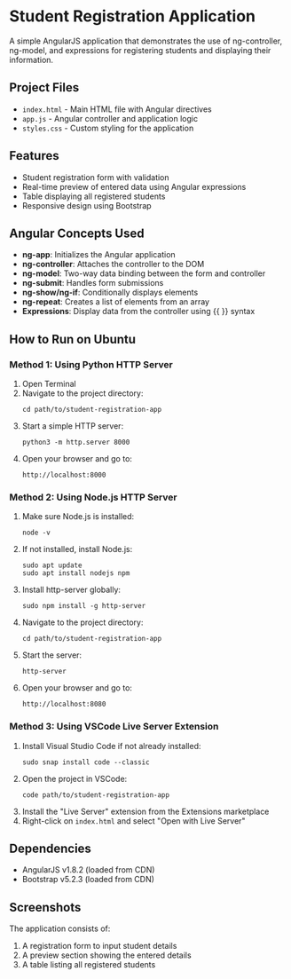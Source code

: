 # Student Registration Application

A simple AngularJS application that demonstrates the use of ng-controller, ng-model, and expressions for registering students and displaying their information.

## Project Files

- `index.html` - Main HTML file with Angular directives
- `app.js` - Angular controller and application logic
- `styles.css` - Custom styling for the application

## Features

- Student registration form with validation
- Real-time preview of entered data using Angular expressions
- Table displaying all registered students
- Responsive design using Bootstrap

## Angular Concepts Used

- **ng-app**: Initializes the Angular application
- **ng-controller**: Attaches the controller to the DOM
- **ng-model**: Two-way data binding between the form and controller
- **ng-submit**: Handles form submissions
- **ng-show/ng-if**: Conditionally displays elements
- **ng-repeat**: Creates a list of elements from an array
- **Expressions**: Display data from the controller using {{ }} syntax

## How to Run on Ubuntu

### Method 1: Using Python HTTP Server

1. Open Terminal
2. Navigate to the project directory:
   ```
   cd path/to/student-registration-app
   ```
3. Start a simple HTTP server:
   ```
   python3 -m http.server 8000
   ```
4. Open your browser and go to:
   ```
   http://localhost:8000
   ```

### Method 2: Using Node.js HTTP Server

1. Make sure Node.js is installed:
   ```
   node -v
   ```
2. If not installed, install Node.js:
   ```
   sudo apt update
   sudo apt install nodejs npm
   ```
3. Install http-server globally:
   ```
   sudo npm install -g http-server
   ```
4. Navigate to the project directory:
   ```
   cd path/to/student-registration-app
   ```
5. Start the server:
   ```
   http-server
   ```
6. Open your browser and go to:
   ```
   http://localhost:8080
   ```

### Method 3: Using VSCode Live Server Extension

1. Install Visual Studio Code if not already installed:
   ```
   sudo snap install code --classic
   ```
2. Open the project in VSCode:
   ```
   code path/to/student-registration-app
   ```
3. Install the "Live Server" extension from the Extensions marketplace
4. Right-click on `index.html` and select "Open with Live Server"

## Dependencies

- AngularJS v1.8.2 (loaded from CDN)
- Bootstrap v5.2.3 (loaded from CDN)

## Screenshots

The application consists of:
1. A registration form to input student details
2. A preview section showing the entered details
3. A table listing all registered students
